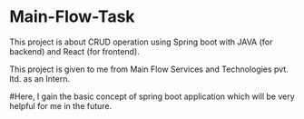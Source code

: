 # Main-Flow-Task

This project is about CRUD operation using Spring boot with JAVA (for backend) and React (for frontend).

This project is given to me from Main Flow Services and Technologies pvt. ltd. as an Intern.

#Here, I gain the basic concept of spring boot application which will be very helpful for me in the future.
